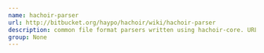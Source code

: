 ```yaml
---
name: hachoir-parser
url: http://bitbucket.org/haypo/hachoir/wiki/hachoir-parser
description: common file format parsers written using hachoir-core. URL : http://bitbucket.org/haypo/hachoir/wiki/hachoir-parser Groups : None
group: None
---
```

